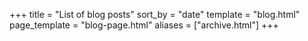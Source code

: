 +++
title = "List of blog posts"
sort_by = "date"
template = "blog.html"
page_template = "blog-page.html"
aliases = ["archive.html"]
+++
